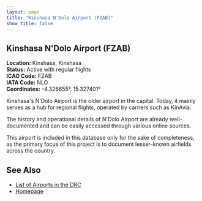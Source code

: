 ```yaml
---
layout: page
title: "Kinshasa N'Dolo Airport (FZAB)"
show_title: false
---
```


## Kinshasa N'Dolo Airport (FZAB)

**Location:** Kinshasa, Kinshasa    
**Status:** Active with regular flights  
**ICAO Code:** FZAB  
**IATA Code:** NLO  
**Coordinates:** -4.326655°, 15.327401°  

Kinshasa's N'Dolo Airport is the older airport in the capital. Today, it mainly serves as a hub for regional flights, operated by carriers such as KinAvia.

The history and operational details of N'Dolo Airport are already well-documented and can be easily accessed through various online sources. 

This airport is included in this database only for the sake of completeness, as the primary focus of this project is to document lesser-known airfields across the country.

## See Also

- [List of Airports in the DRC](list.md)
- [Homepage](index.md)
